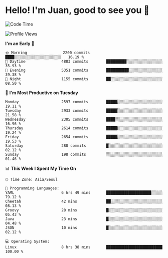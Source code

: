 # Hello! I'm Juan, good to see you 👋

<!--
**Y-k-Y/Y-k-Y** is a ✨ _special_ ✨ repository because its `README.md` (this file) appears on your GitHub profile.

Here are some ideas to get you started:

- 🔭 I’m currently working on ...
- 🌱 I’m currently learning ...
- 👯 I’m looking to collaborate on ...
- 🤔 I’m looking for help with ...
- 💬 Ask me about ...
- 📫 How to reach me: ...
- 😄 Pronouns: ...
- ⚡ Fun fact: ...
-->
<!--
![Profile views](https://gpvc.arturio.dev/Y-k-Y)

[![Omid Nikrah StackOverflow](https://github-readme-stackoverflow.vercel.app/?userID=9517076)](https://stackoverflow.com/users/9517076/i-have-10-fingers)
-->

<!--START_SECTION:waka-->
![Code Time](http://img.shields.io/badge/Code%20Time-1%2C747%20hrs-blue)

![Profile Views](http://img.shields.io/badge/Profile%20Views-0-blue)

**I'm an Early 🐤** 

```text
🌞 Morning                2200 commits        ████░░░░░░░░░░░░░░░░░░░░░   16.19 % 
🌆 Daytime                4883 commits        █████████░░░░░░░░░░░░░░░░   35.93 % 
🌃 Evening                5351 commits        ██████████░░░░░░░░░░░░░░░   39.38 % 
🌙 Night                  1155 commits        ██░░░░░░░░░░░░░░░░░░░░░░░   08.50 % 
```
📅 **I'm Most Productive on Tuesday** 

```text
Monday                   2597 commits        █████░░░░░░░░░░░░░░░░░░░░   19.11 % 
Tuesday                  2933 commits        █████░░░░░░░░░░░░░░░░░░░░   21.58 % 
Wednesday                2305 commits        ████░░░░░░░░░░░░░░░░░░░░░   16.96 % 
Thursday                 2614 commits        █████░░░░░░░░░░░░░░░░░░░░   19.24 % 
Friday                   2654 commits        █████░░░░░░░░░░░░░░░░░░░░   19.53 % 
Saturday                 288 commits         █░░░░░░░░░░░░░░░░░░░░░░░░   02.12 % 
Sunday                   198 commits         ░░░░░░░░░░░░░░░░░░░░░░░░░   01.46 % 
```


📊 **This Week I Spent My Time On** 

```text
🕑︎ Time Zone: Asia/Seoul

💬 Programming Languages: 
YAML                     6 hrs 49 mins       ████████████████████░░░░░   79.12 % 
Cheetah                  42 mins             ██░░░░░░░░░░░░░░░░░░░░░░░   08.13 % 
Groovy                   28 mins             █░░░░░░░░░░░░░░░░░░░░░░░░   05.43 % 
Java                     23 mins             █░░░░░░░░░░░░░░░░░░░░░░░░   04.48 % 
JSON                     10 mins             █░░░░░░░░░░░░░░░░░░░░░░░░   02.12 % 

💻 Operating System: 
Linux                    8 hrs 38 mins       █████████████████████████   100.00 % 
```


<!--END_SECTION:waka-->
